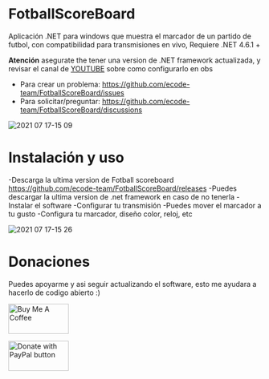 # FotballScoreBoard
Aplicación .NET para windows que muestra el marcador de un partido de futbol, con compatibilidad para transmisiones en vivo, Requiere .NET 4.6.1 +

**Atención** asegurate the tener una version de .NET framework actualizada, y revisar el canal de [YOUTUBE](https://www.youtube.com/channel/UCPeqH2OvCx4zOUh-Towxc-Q) sobre como configurarlo en obs

 - Para crear un problema: https://github.com/ecode-team/FotballScoreBoard/issues
 - Para solicitar/preguntar: https://github.com/ecode-team/FotballScoreBoard/discussions

![2021 07 17-15 09](https://user-images.githubusercontent.com/17792863/126048363-123bd3ff-597a-447d-8b7c-0d97ced504f5.png)

# Instalación y uso

-Descarga la ultima version de Fotball scoreboard https://github.com/ecode-team/FotballScoreBoard/releases
-Puedes descargar la ultima version de .net framework en caso de no tenerla
-Instalar el software
-Configurar tu transmisión
-Puedes mover el marcador a tu gusto
-Configura tu marcador, diseño color, reloj, etc 

![2021 07 17-15 26](https://user-images.githubusercontent.com/17792863/126048655-4653afb7-50a3-42be-91fb-641ee1b51ba4.png)

# Donaciones
Puedes apoyarme y asi seguir actualizando el software, esto me ayudara a hacerlo de codigo abierto :)

<a href="https://www.buymeacoffee.com/Soygaro" target="_blank"><img src="https://cdn.buymeacoffee.com/buttons/v2/default-yellow.png" alt="Buy Me A Coffee" style="height: 60px !important;width: 120px !important;" ></a>

<a href="https://www.paypal.com/donate?hosted_button_id=5E495PH8XL686" target="_blank"><img src="https://www.paypalobjects.com/en_US/i/btn/btn_donate_LG.gif" alt="Donate with PayPal button" style="height: 60px !important;width: 120px !important;" ></a>
